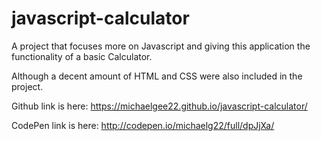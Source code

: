 # javascript-calculator
A project that focuses more on Javascript and giving this application the functionality of a basic Calculator. 

Although a decent amount of HTML and CSS were also included in the project.

Github link is here: https://michaelgee22.github.io/javascript-calculator/

CodePen link is here: http://codepen.io/michaelg22/full/dpJjXa/
